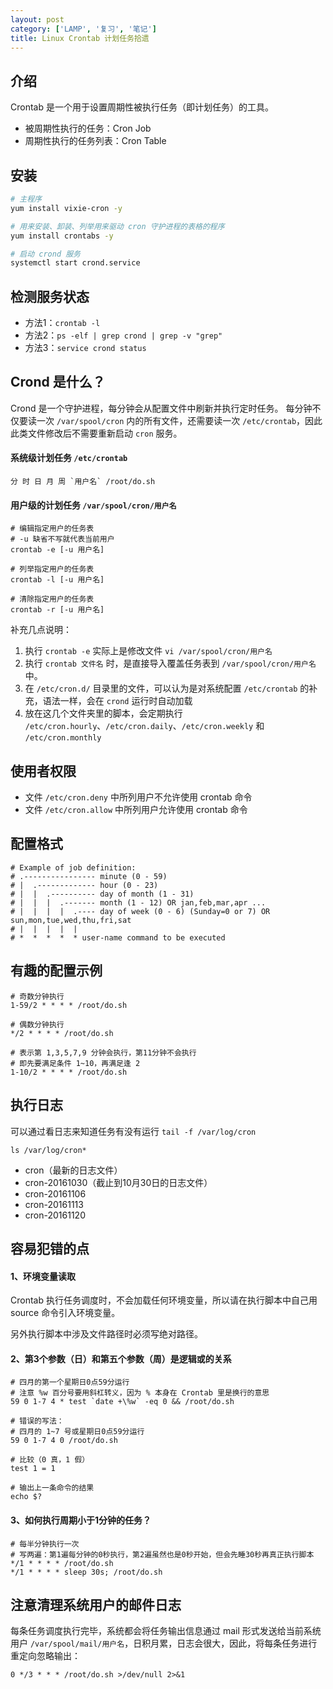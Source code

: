```yaml
---
layout: post
category: ['LAMP', '复习', '笔记']
title: Linux Crontab 计划任务拾遗
---
```


## 介绍

Crontab 是一个用于设置周期性被执行任务（即计划任务）的工具。

- 被周期性执行的任务：Cron Job
- 周期性执行的任务列表：Cron Table

## 安装

```sh
# 主程序
yum install vixie-cron -y

# 用来安装、卸装、列举用来驱动 cron 守护进程的表格的程序
yum install crontabs -y

# 启动 crond 服务
systemctl start crond.service
```

## 检测服务状态

- 方法1：`crontab -l`
- 方法2：`ps -elf | grep crond | grep -v "grep"`
- 方法3：`service crond status`

## Crond 是什么？

Crond 是一个守护进程，每分钟会从配置文件中刷新并执行定时任务。
每分钟不仅要读一次 `/var/spool/cron` 内的所有文件，还需要读一次 `/etc/crontab`，因此此类文件修改后不需要重新启动 `cron` 服务。

#### 系统级计划任务 `/etc/crontab`

```
分 时 日 月 周 `用户名` /root/do.sh
```

#### 用户级的计划任务 `/var/spool/cron/用户名`

```
# 编辑指定用户的任务表
# -u 缺省不写就代表当前用户
crontab -e [-u 用户名]

# 列举指定用户的任务表
crontab -l [-u 用户名]

# 清除指定用户的任务表
crontab -r [-u 用户名]
```

补充几点说明：

1. 执行 `crontab -e` 实际上是修改文件 `vi /var/spool/cron/用户名`
2. 执行 `crontab 文件名` 时，是直接导入覆盖任务表到 `/var/spool/cron/用户名` 中。
3. 在 `/etc/cron.d/` 目录里的文件，可以认为是对系统配置 `/etc/crontab` 的补充，语法一样，会在 `crond` 运行时自动加载
4. 放在这几个文件夹里的脚本，会定期执行 `/etc/cron.hourly`、`/etc/cron.daily`、`/etc/cron.weekly` 和 `/etc/cron.monthly`

## 使用者权限

- 文件 `/etc/cron.deny` 中所列用户不允许使用 crontab 命令
- 文件 `/etc/cron.allow` 中所列用户允许使用 crontab 命令

## 配置格式

```
# Example of job definition:
# .---------------- minute (0 - 59)
# |  .------------- hour (0 - 23)
# |  |  .---------- day of month (1 - 31)
# |  |  |  .------- month (1 - 12) OR jan,feb,mar,apr ...
# |  |  |  |  .---- day of week (0 - 6) (Sunday=0 or 7) OR sun,mon,tue,wed,thu,fri,sat
# |  |  |  |  |
# *  *  *  *  * user-name command to be executed
```

## 有趣的配置示例

```
# 奇数分钟执行
1-59/2 * * * * /root/do.sh

# 偶数分钟执行
*/2 * * * * /root/do.sh

# 表示第 1,3,5,7,9 分钟会执行，第11分钟不会执行
# 即先要满足条件 1~10，再满足逢 2
1-10/2 * * * * /root/do.sh
```

## 执行日志

可以通过看日志来知道任务有没有运行 `tail -f /var/log/cron`

```
ls /var/log/cron*
```

- cron（最新的日志文件）
- cron-20161030（截止到10月30日的日志文件）
- cron-20161106
- cron-20161113
- cron-20161120

## 容易犯错的点

#### 1、环境变量读取

Crontab 执行任务调度时，不会加载任何环境变量，所以请在执行脚本中自己用 source 命令引入环境变量。

另外执行脚本中涉及文件路径时必须写绝对路径。

#### 2、第3个参数（日）和第五个参数（周）是逻辑或的关系

```
# 四月的第一个星期日0点59分运行
# 注意 %w 百分号要用斜杠转义，因为 % 本身在 Crontab 里是换行的意思
59 0 1-7 4 * test `date +\%w` -eq 0 && /root/do.sh

# 错误的写法：
# 四月的 1~7 号或星期日0点59分运行
59 0 1-7 4 0 /root/do.sh

# 比较（0 真，1 假）
test 1 = 1

# 输出上一条命令的结果
echo $?
```

#### 3、如何执行周期小于1分钟的任务？

```
# 每半分钟执行一次
# 写两遍：第1遍每分钟的0秒执行，第2遍虽然也是0秒开始，但会先睡30秒再真正执行脚本
*/1 * * * * /root/do.sh
*/1 * * * * sleep 30s; /root/do.sh
```

## 注意清理系统用户的邮件日志

每条任务调度执行完毕，系统都会将任务输出信息通过 mail 形式发送给当前系统用户 `/var/spool/mail/用户名`，日积月累，日志会很大，因此，将每条任务进行重定向忽略输出：

```
0 */3 * * * /root/do.sh >/dev/null 2>&1
```